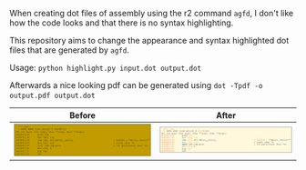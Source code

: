 When creating dot files of assembly using the r2 command `agfd`, I don't like how the code looks and that there is no syntax highlighting.

This repository aims to change the appearance and syntax highlighted dot files that are generated by `agfd`.

Usage: `python highlight.py input.dot output.dot`

Afterwards a nice looking pdf can be generated using `dot -Tpdf -o output.pdf output.dot`

Before           |  After
:-------------------------:|:-------------------------:
![](images/agfd1.png)  |  ![](images/output1.png)